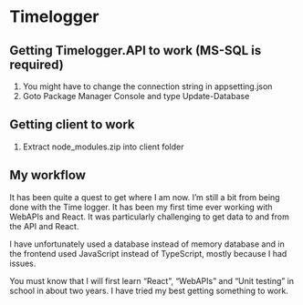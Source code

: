 # Timelogger

## Getting Timelogger.API to work (MS-SQL is required)
1. You might have to change the connection string in appsetting.json 
2. Goto Package Manager Console and type Update-Database

## Getting client to work
1. Extract node_modules.zip into client folder

## My workflow
It has been quite a quest to get where I am now. I’m still a bit from being done with the Time logger. It has been my first time ever working with WebAPIs and React. It was particularly challenging to get data to and from the API and React. 

I have unfortunately used a database instead of memory database and in the frontend used JavaScript instead of TypeScript, mostly because I had issues. 

You must know that I will first learn “React”, “WebAPIs” and “Unit testing” in school in about two years. I have tried my best getting something to work.
